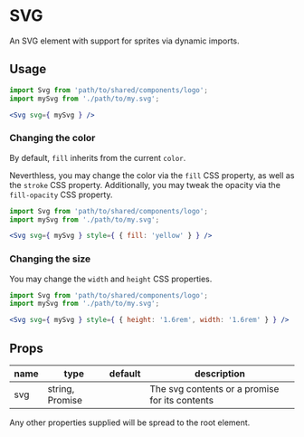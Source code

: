 # SVG

An SVG element with support for sprites via dynamic imports.

## Usage

```jsx
import Svg from 'path/to/shared/components/logo';
import mySvg from './path/to/my.svg';

<Svg svg={ mySvg } />
```

### Changing the color

By default, `fill` inherits from the current `color`.

Neverthless, you may change the color via the `fill` CSS property, as well as the `stroke` CSS property.
Additionally, you may tweak the opacity via the `fill-opacity` CSS property.

```jsx
import Svg from 'path/to/shared/components/logo';
import mySvg from './path/to/my.svg';

<Svg svg={ mySvg } style={ { fill: 'yellow' } } />
```

### Changing the size

You may change the `width` and `height` CSS properties.

```jsx
import Svg from 'path/to/shared/components/logo';
import mySvg from './path/to/my.svg';

<Svg svg={ mySvg } style={ { height: '1.6rem', width: '1.6rem' } } />
```


## Props

| name | type | default | description |
| ---- | ---- | ------- | ----------- |
| svg | string, Promise | | The svg contents or a promise for its contents |

Any other properties supplied will be spread to the root element.
